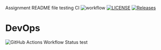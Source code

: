 Assignment README file
testing CI
![workflow](https://github.com/LisaB96/SEMAssignment6/actions/workflows/main.yml/badge.svg)
[![LICENSE](https://img.shields.io/github/license/LisaB96/SEMAssignment6.svg?style=flat-square)](https://github.com/LisaB96/SEMAssignment6/blob/master/LICENSE)
[![Releases](https://img.shields.io/github/release/LisaB96/SEMAssignment6/all.svg?style=flat-square)](https://github.com/LisaB96/SEMAssignment6/releases)
# DevOps
![GitHub Actions Workflow Status](https://img.shields.io/github/actions/workflow/status/LisaB96/SEMAssignment6/.github%2Fworkflows%2Fmain.yml?branch=develop)
test